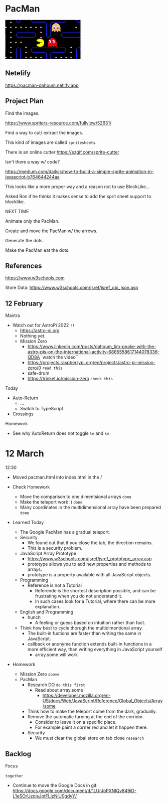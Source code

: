 # PacMan

![](logo.png)

## Netelify

https://pacman-dahoum.netlify.app

## Project Plan

Find the images.

https://www.spriters-resource.com/fullview/52631/

Find a way to cut/ extract the images.

This kind of images are called `spritesheets`.

There is an online cutter https://ezgif.com/sprite-cutter

Isn't there a way w/ code?

https://medium.com/dailyjs/how-to-build-a-simple-sprite-animation-in-javascript-b764644244aa

This looks like a more proper way and a reason not to use BlockLike...

Asked Ron if he thinks it makes sense to add the sprit sheet support to blocklike.

NEXT TIME

Animate only the PacMan.

Create and move the PacMan w/ the arrows.

Generate the dots.

Make the PacMan eat the dots.

## References

https://www.w3schools.com


Store Data:
https://www.w3schools.com/jsref/jsref_obj_json.asp

## 12 February

Mantra

* Watch out for AstroPi 2022 `!!`
  * https://astro-pi.org
  * Nothing yet.
  * Mission Zero
    * https://www.linkedin.com/posts/dahoum_tim-peake-with-the-astro-pis-on-the-international-activity-6885558617144078336-QD8A `watch the video``
    * https://projects.raspberrypi.org/en/projects/astro-pi-mission-zero/0 `read this`
    * safe-drum
    * https://trinket.io/mission-zero `check this` 

Today

* Auto-Return
  * ...
  * Switch to TypeScript
* Crossings

Homework

* See why AutoReturn does not toggle `te` and `km`

# 12 March

12:30

* Moved pacman.html into index.html in the /


* Check Homework
  * Move the comparison to one dimentsional arrays `done`
  * Make the teleport work :) `done`
  * Many coordinates in the multidimensional array have been prepared `done`
* Learned Today
  * The Google PacMan has a gradual teleport.
  * Security
    * We found out that if you close the tab, the direction remains.
    * This is a security problem.
  * JavaScript Array Prototype
    * https://www.w3schools.com/jsref/jsref_prototype_array.asp
    * prototype allows you to add new properties and methods to arrays.
    * prototype is a property available with all JavaScript objects.
  * Programming
    * Reference is not a Tutorial
      * Referende is the shortest description possible, and can be frustrating when you do not understand it.
      * In such cases look for a Tutorial, where there can be more explanation.
  * English and Programming
    * hunch
      * A feeling or guess based on intuition rather than fact.
  * Think how best to cycle thorugh the multidimentional array.
    * The built-in fuctions are faster than writing the same in JavaScript.
    * callback or anonyme function extends built-in functions in a more efficient way, than writing everything in JavaScript yourself
      * array.some will work
* Homework
  * Mission Zero `above`
  * PacMan
    * Research DO `do this first`
      * Read about array.some
        * https://developer.mozilla.org/en-US/docs/Web/JavaScript/Reference/Global_Objects/Array/some 
    * Think how to make the teleport come from the dark, gradually.
    * Remove the automatic turning at the end of the corridor.
      * Consider to leave it on a specific place.
      * For example paint a corner red and let it happen there.
    * Security
      * We must clear the global store on tab close `research`

## Backlog

Focus

`together`

* Continue to move the Google Docs in git: https://docs.google.com/document/d/1LUrJoPXNlQv849iD-L1eSOrUzqjsJptFLizNlU0gdyY/